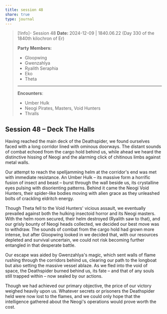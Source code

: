 ```yaml
---
title: session 48
share: true
type: journal
---
```


> [!info]- Session 48 **Date:** 2024-12-09 | 1840.06.22 (Day 330 of the 1840th kilochron of Er)
>
> **Party Members:**
> 
> - Gloopwing
> - Gwenzahlya 
> - Ryalith Seraphia 
> - Eko 
> - Theta
> 
> ---
> 
> **Encounters**:
> 
> - Umber Hulk 
> - Neogi Pirates, Masters, Void Hunters 
> - Thralls

## Session 48 – Deck The Halls

Having reached the main deck of the Deathspider, we found ourselves faced with a long corridor lined with ominous doorways. The distant sounds of combat echoed from the cargo hold behind us, while ahead we heard the distinctive hissing of Neogi and the alarming click of chitinous limbs against metal walls.

Our attempt to reach the spelljamming helm at the corridor's end was met with immediate resistance. An Umber Hulk – its massive form a horrific fusion of insect and beast – burst through the wall beside us, its crystalline eyes pulsing with disorienting patterns. Behind it came the Neogi Void Hunters, their spider-like bodies moving with alien grace as they unleashed bolts of crackling eldritch energy.

Though Theta fell to the Void Hunters' vicious assault, we eventually prevailed against both the hulking insectoid horror and its Neogi masters. With the helm room secured, their helm destroyed (Ryalith saw to that), and our grisly bounty of Neogi heads collected, we decided our best move was to withdraw. The sounds of combat from the cargo hold had grown more intense, but after Gloopwing looked in we decided that, with our resources depleted and survival uncertain, we could not risk becoming further entangled in that desperate battle.

Our escape was aided by Gwenzahlya's magic, which sent walls of flame rushing through the corridors behind us, clearing our path to the longboat but also setting the massive vessel ablaze. As we fled into the void of space, the Deathspider burned behind us, its fate – and that of any souls still trapped within – now sealed by our actions.

Though we had achieved our primary objective, the price of our victory weighed heavily upon us. Whatever secrets or prisoners the Deathspider held were now lost to the flames, and we could only hope that the intelligence gathered about the Neogi's operations would prove worth the cost.


